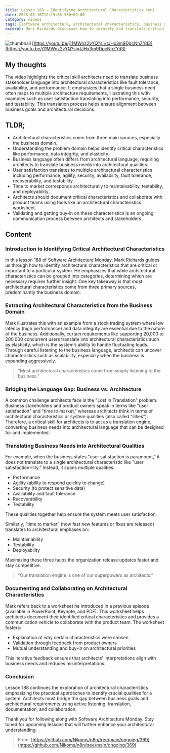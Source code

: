 ```yaml
---
title: Lesson 188 - Identifying Architectural Characteristics (en)
date: 2025-08-16T12:19:03.580+02:00
category: videos
tags: [software architecture, architectural characteristics, business requirements, system qualities, nonfunctional requirements, scalability, performance, maintainability]
excerpt: Mark Richards discusses how to identify and translate critical architectural characteristics from business needs into system qualities essential for software architecture.
---
```


![thumbnail](https://i.ytimg.com/vi/j11MWnz2vYQ/maxresdefault.jpg)
[https://youtu.be/j11MWnz2vYQ?si=tJHx3m9DpcNhZYd3](https://youtu.be/j11MWnz2vYQ?si=tJHx3m9DpcNhZYd3)

## My thoughts

The video highlights the critical skill architects need to translate business stakeholder language into architectural characteristics like fault tolerance, availability, and performance. It emphasizes that a single business need often maps to multiple architecture requirements, illustrating this with examples such as user satisfaction translating into performance, security, and testability. This translation process helps ensure alignment between business goals and architectural decisions.

## TLDR;
- Architectural characteristics come from three main sources, especially the business domain.
- Understanding the problem domain helps identify critical characteristics like performance, data integrity, and elasticity.
- Business language often differs from architectural language, requiring architects to translate business needs into architectural qualities.
- User satisfaction translates to multiple architectural characteristics including performance, agility, security, availability, fault tolerance, recoverability, and testability.
- Time to market corresponds architecturally to maintainability, testability, and deployability.
- Architects should document critical characteristics and collaborate with product teams using tools like an architectural characteristics worksheet.
- Validating and getting buy-in on these characteristics is an ongoing communication process between architects and stakeholders.



## Content

### Introduction to Identifying Critical Architectural Characteristics
In this lesson 188 of Software Architecture Monday, Mark Richards guides us through how to identify architectural characteristics that are critical or important to a particular system. He emphasizes that while architectural characteristics can be grouped into categories, determining which are necessary requires further insight. One key takeaway is that most architectural characteristics come from three primary sources, predominantly the business domain.

### Extracting Architectural Characteristics from the Business Domain
Mark illustrates this with an example from a stock trading system where low latency (high performance) and data integrity are essential due to the nature of the business. Additionally, certain requirements like supporting 20,000 to 200,000 concurrent users translate into architectural characteristics such as elasticity, which is the system’s ability to handle fluctuating loads. Through careful listening to the business language, architects can uncover characteristics such as scalability, especially when the business is expanding aggressively.

> "Most architectural characteristics come from simply listening to the business."

### Bridging the Language Gap: Business vs. Architecture
A common challenge architects face is the "Lost in Translation" problem. Business stakeholders and product owners speak in terms like "user satisfaction" and "time to market," whereas architects think in terms of architectural characteristics or system qualities (also called "ilities"). Therefore, a critical skill for architects is to act as a translation engine, converting business needs into architectural language that can be designed for and implemented.

### Translating Business Needs into Architectural Qualities
For example, when the business states "user satisfaction is paramount," it does not translate to a single architectural characteristic like "user satisfaction-ility." Instead, it spans multiple qualities:
- Performance
- Agility (ability to respond quickly to change)
- Security (to protect sensitive data)
- Availability and fault tolerance
- Recoverability
- Testability

These qualities together help ensure the system meets user satisfaction.

Similarly, "time to market" (how fast new features or fixes are released) translates to architectural emphases on:
- Maintainability
- Testability
- Deployability

Maximizing these three helps the organization release updates faster and stay competitive.

> "Our translation engine is one of our superpowers as architects."

### Documenting and Collaborating on Architectural Characteristics
Mark refers back to a worksheet he introduced in a previous episode (available in PowerPoint, Keynote, and PDF). This worksheet helps architects document their identified critical characteristics and provides a communication vehicle to collaborate with the product team. The worksheet fosters:
- Explanation of why certain characteristics were chosen
- Validation through feedback from product owners
- Mutual understanding and buy-in on architectural priorities

This iterative feedback ensures that architects' interpretations align with business needs and reduces misinterpretations.

### Conclusion
Lesson 188 continues the exploration of architectural characteristics emphasizing the practical approaches to identify crucial qualities for a system. Architects must bridge the gap between business goals and architectural requirements using active listening, translation, documentation, and collaboration.

Thank you for following along with Software Architecture Monday. Stay tuned for upcoming lessons that will further enhance your architectural understanding.




> From: [https://github.com/Nikoms/n8n/tree/main/ongoing/369](https://github.com/Nikoms/n8n/tree/main/ongoing/369)